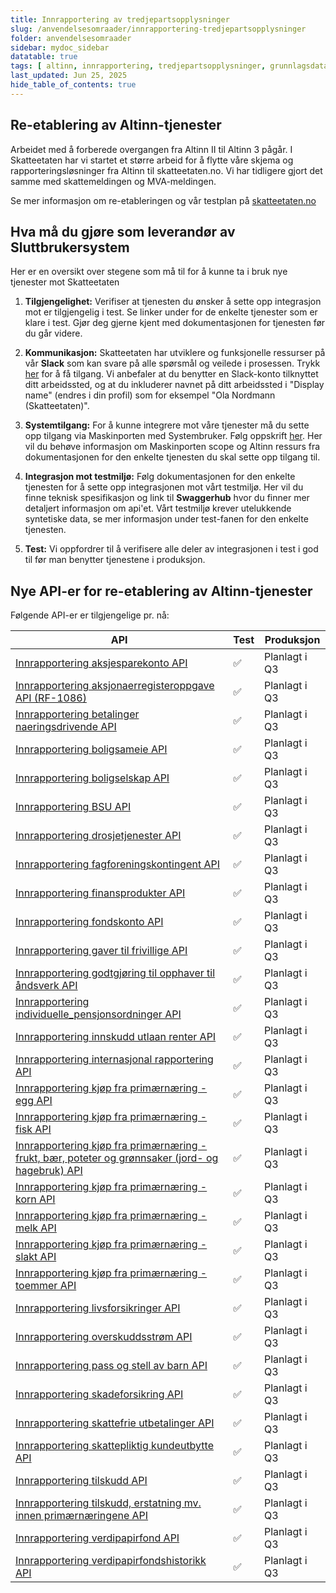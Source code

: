 ```yaml
---
title: Innrapportering av tredjepartsopplysninger
slug: /anvendelsesomraader/innrapportering-tredjepartsopplysninger
folder: anvendelsesomraader
sidebar: mydoc_sidebar
datatable: true
tags: [ altinn, innrapportering, tredjepartsopplysninger, grunnlagsdata ]
last_updated: Jun 25, 2025
hide_table_of_contents: true
---
```


## Re-etablering av Altinn-tjenester

Arbeidet med å forberede overgangen fra Altinn II til Altinn 3 pågår. I Skatteetaten har vi startet et større arbeid for
å flytte våre skjema og rapporteringsløsninger fra Altinn til skatteetaten.no. Vi har tidligere gjort det samme med
skattemeldingen og MVA-meldingen.

Se mer informasjon om re-etableringen og vår testplan
på [skatteetaten.no](https://www.skatteetaten.no/bedrift-og-organisasjon/reetableringaltinn/)

## Hva må du gjøre som leverandør av Sluttbrukersystem

Her er en oversikt over stegene som må til for å kunne ta i bruk nye tjenester mot Skatteetaten

1. **Tilgjengelighet:** Verifiser at tjenesten du ønsker å sette opp integrasjon mot er tilgjengelig i test. Se linker
   under for de enkelte tjenester som er klare i test.
   Gjør deg gjerne kjent med dokumentasjonen for tjenesten før du går videre.

2. **Kommunikasjon:** Skatteetaten har utviklere og funksjonelle ressurser på vår **Slack** som kan svare på alle
   spørsmål og veilede i prosessen.
   Trykk [her](https://join.slack.com/t/skatteetaten/shared_invite/zt-2yvnsfetg-yuDEBJkcuj5n8KSyZi9yBg) for å få
   tilgang.
   Vi anbefaler at du benytter en Slack-konto tilknyttet ditt arbeidssted, og at du inkluderer navnet på ditt
   arbeidssted i "Display name" (endres i din profil) som for eksempel "Ola Nordmann (Skatteetaten)".

3. **Systemtilgang:** For å kunne integrere mot våre tjenester må du sette opp tilgang via Maskinporten med
   Systembruker. Følg oppskrift [her](../om/systembruker.md).
   Her vil du behøve informasjon om Maskinporten scope og Altinn ressurs fra dokumentasjonen for den enkelte tjenesten
   du skal sette opp tilgang til.

4. **Integrasjon mot testmiljø:** Følg dokumentasjonen for den enkelte tjenesten for å sette opp integrasjonen mot vårt
   testmiljø. Her vil du finne teknisk spesifikasjon og link til **Swaggerhub** hvor du finner mer detaljert informasjon
   om api'et.
   Vårt testmiljø krever utelukkende syntetiske data, se mer informasjon under test-fanen for den enkelte tjenesten.

5. **Test:** Vi oppfordrer til å verifisere alle deler av integrasjonen i test i god til før man benytter tjenestene i
   produksjon.

## Nye API-er for re-etablering av Altinn-tjenester

Følgende API-er er tilgjengelige pr. nå:

| API                                                                                                                                     | Test                | Produksjon    |
|-----------------------------------------------------------------------------------------------------------------------------------------|---------------------|---------------|
| [Innrapportering aksjesparekonto API](../api/innrapportering-aksjesparekonto.md)                                                        | :white_check_mark:  | Planlagt i Q3 |
| [Innrapportering aksjonaerregisteroppgave API (RF-1086)](../api/innrapportering-aksjonaerregisteroppgave.md)                            | :white_check_mark:  | Planlagt i Q3 |
| [Innrapportering betalinger naeringsdrivende API](../api/innrapportering-betalingernaeringsdrivende.md)                                 | :white_check_mark:  | Planlagt i Q3 |
| [Innrapportering boligsameie API](../api/innrapportering-boligsameie.md)                                                                | :white_check_mark:  | Planlagt i Q3 |
| [Innrapportering boligselskap API](../api/innrapportering-boligselskap.md)                                                              | :white_check_mark:  | Planlagt i Q3 |
| [Innrapportering BSU API](../api/innrapportering-bsu.md)                                                                                | :white_check_mark:  | Planlagt i Q3 |
| [Innrapportering drosjetjenester API](../api/innrapportering-drosjetjenester.md)                                                        | :white_check_mark:  | Planlagt i Q3 |
| [Innrapportering fagforeningskontingent API](../api/innrapportering-fagforeningskontingent.md)                                          | :white_check_mark:  | Planlagt i Q3 |
| [Innrapportering finansprodukter API](../api/innrapportering-finansprodukter.md)                                                        | :white_check_mark:  | Planlagt i Q3 |
| [Innrapportering fondskonto API](../api/innrapportering-fondskonto.md)                                                                  | :white_check_mark:  | Planlagt i Q3 |
| [Innrapportering gaver til frivillige API](../api/innrapportering-gavertilfrivillige.md)                                                | :white_check_mark:  | Planlagt i Q3 |
| [Innrapportering godtgjøring til opphaver til åndsverk API](../api/innrapportering-aandsverk.md)                                        | :white_check_mark:  | Planlagt i Q3 |
| [Innrapportering individuelle_pensjonsordninger API](../api/innrapportering-individuellepensjonsordninger.md)                           | :white_check_mark:  | Planlagt i Q3 |
| [Innrapportering innskudd utlaan renter API](../api/innrapportering-innskuddutlaanrenter.md)                                            | :white_check_mark:  | Planlagt i Q3 |
| [Innrapportering internasjonal rapportering API](../api/innrapportering-internasjonalrapportering.md)                                   | :white_check_mark:  | Planlagt i Q3 |
| [Innrapportering kjøp fra primærnæring - egg API](../api/innrapportering-egg.md)                                                        | :white_check_mark:  | Planlagt i Q3 |
| [Innrapportering kjøp fra primærnæring - fisk API](../api/innrapportering-fisk.md)                                                      | :white_check_mark:  | Planlagt i Q3 |
| [Innrapportering kjøp fra primærnæring - frukt, bær, poteter og grønnsaker (jord- og hagebruk) API](../api/innrapportering-jordbruk.md) | :white_check_mark:  | Planlagt i Q3 |
| [Innrapportering kjøp fra primærnæring - korn API](../api/innrapportering-korn.md)                                                      | :white_check_mark:  | Planlagt i Q3 |
| [Innrapportering kjøp fra primærnæring - melk API](../api/innrapportering-melk.md)                                                      | :white_check_mark:  | Planlagt i Q3 |
| [Innrapportering kjøp fra primærnæring - slakt API](../api/innrapportering-slakt.md)                                                    | :white_check_mark:  | Planlagt i Q3 |
| [Innrapportering kjøp fra primærnæring - toemmer API](../api/innrapportering-toemmer.md)                                                | :white_check_mark:  | Planlagt i Q3 |
| [Innrapportering livsforsikringer API](../api/innrapportering-livsforsikring.md)                                                        | :white_check_mark:  | Planlagt i Q3 |
| [Innrapportering overskuddsstrøm API](../api/innrapportering-overskuddsstroem.md)                                                       | :white_check_mark:  | Planlagt i Q3 |
| [Innrapportering pass og stell av barn API](../api/innrapportering-passogstell.md)                                                      | :white_check_mark:  | Planlagt i Q3 |
| [Innrapportering skadeforsikring API](../api/innrapportering-skadeforsikring.md)                                                        | :white_check_mark:  | Planlagt i Q3 |
| [Innrapportering skattefrie utbetalinger API](../api/innrapportering-skattefrieutbetalinger.md)                                         | :white_check_mark:  | Planlagt i Q3 |
| [Innrapportering skattepliktig kundeutbytte API](../api/innrapportering-skattepliktigkundeutbytte.md)                                   | :white_check_mark:  | Planlagt i Q3 |
| [Innrapportering tilskudd API](../api/innrapportering-tilskudd.md)                                                                      | :white_check_mark:  | Planlagt i Q3 |
| [Innrapportering tilskudd, erstatning mv. innen primærnæringene API](../api/innrapportering-tilskudd-prim.md)                           | :white_check_mark:  | Planlagt i Q3 |
| [Innrapportering verdipapirfond API](../api/innrapportering-verdipapirfond.md)                                                          | :white_check_mark:  | Planlagt i Q3 |
| [Innrapportering verdipapirfondshistorikk API](../api/innrapportering-verdipapirfondshistorikk.md)                                      | :white_check_mark:  | Planlagt i Q3 |


